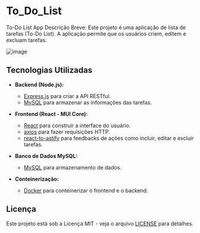 # To_Do_List
To-Do List App
Descrição Breve: Este projeto é uma aplicação de lista de tarefas (To-Do List). A aplicação permite que os usuários criem, editem e excluam tarefas.

![image](https://github.com/AndreRamos-py/To_Do_List/assets/83097746/590b09e0-c875-4cb5-ae1a-63d40f4b9b6a)


## Tecnologias Utilizadas

- **Backend (Node.js):**
  - [Express.js](https://expressjs.com/) para criar a API RESTful.
  - [MySQL](https://www.mysql.com/) para armazenar as informações das tarefas.

- **Frontend (React - MUI Core):**
  - [React](https://reactjs.org/) para construir a interface do usuário.
  - [axios](https://axios-http.com/) para fazer requisições HTTP.
  - [react-to-astify](https://github.com/react-to-ast/react-to-astify) para feedbacks de ações como incluir, editar e excluir tarefas.

- **Banco de Dados MySQL:**
  - [MySQL](https://www.mysql.com/) para armazenamento de dados.


- **Conteinerização:**
  - [Docker](https://www.docker.com/) para conteinerizar o frontend e o backend.


## Licença

Este projeto está sob a Licença MIT - veja o arquivo [LICENSE](LICENSE) para detalhes.
